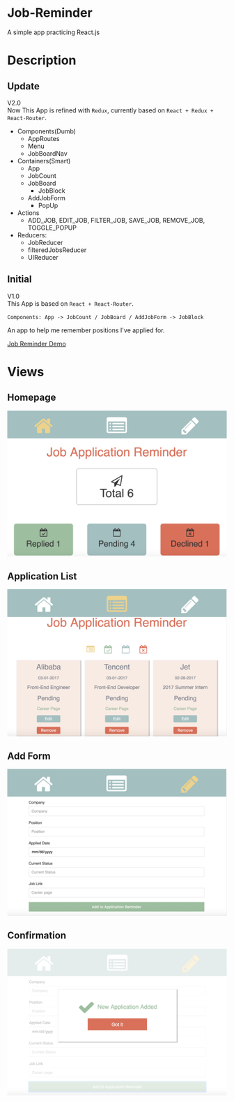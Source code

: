 # Job-Reminder
A simple app practicing React.js

# Description

## Update
V2.0    
Now This App is refined with ```Redux```, currently based on ```React + Redux + React-Router```.

+ Components(Dumb)
  - AppRoutes
  - Menu
  - JobBoardNav
+ Containers(Smart)
  - App
  - JobCount
  - JobBoard
    + JobBlock
  - AddJobForm
    + PopUp
+ Actions
  - ADD_JOB, EDIT_JOB, FILTER_JOB, SAVE_JOB, REMOVE_JOB, TOGGLE_POPUP
+ Reducers:
  - JobReducer
  - filteredJobsReducer
  - UIReducer

## Initial
V1.0    
This App is based on ```React + React-Router```.<br />
```
Components: App -> JobCount / JobBoard / AddJobForm -> JobBlock
```
An app to help me remember positions I've applied for.<br />


[Job Reminder Demo](https://robbyvan.github.io/Job-Reminder/dist/#/)

# Views

## Homepage
![](./screenshots/homepage.jpeg)

## Application List
![](./screenshots/list.jpeg)

## Add Form
![](./screenshots/add.jpeg)

## Confirmation
![](./screenshots/confirm.jpeg)
